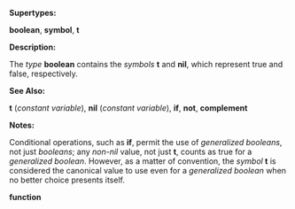  

**Supertypes:** 

**boolean**, **symbol**, **t** 

**Description:** 

The *type* **boolean** contains the *symbols* **t** and **nil**, which represent true and false, respectively. 

**See Also:** 

**t** (*constant variable*), **nil** (*constant variable*), **if**, **not**, **complement** 

**Notes:** 

Conditional operations, such as **if**, permit the use of *generalized booleans*, not just *booleans*; any *non-nil* value, not just **t**, counts as true for a *generalized boolean*. However, as a matter of convention, the *symbol* **t** is considered the canonical value to use even for a *generalized boolean* when no better choice presents itself.  



**function** 

